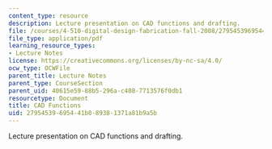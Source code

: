 ```yaml
---
content_type: resource
description: Lecture presentation on CAD functions and drafting.
file: /courses/4-510-digital-design-fabrication-fall-2008/27954539695441b089381371a81b9a5b_lec1b.pdf
file_type: application/pdf
learning_resource_types:
- Lecture Notes
license: https://creativecommons.org/licenses/by-nc-sa/4.0/
ocw_type: OCWFile
parent_title: Lecture Notes
parent_type: CourseSection
parent_uid: 40615e59-88b5-296a-c408-7713576f0db1
resourcetype: Document
title: CAD Functions
uid: 27954539-6954-41b0-8938-1371a81b9a5b
---
```

Lecture presentation on CAD functions and drafting.